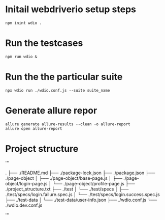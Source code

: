 # Initail webdriverio setup steps

    npm inint wdio .

# Run the testcases

    npm run wdio &

# Run the the particular suite

    npx wdio run ./wdio.conf.js --suite suite_name

# Generate allure repor

    allure generate allure-results --clean -o allure-report
    allure open allure-report

# Project structure

'''

.
├── ./README.md
├── ./package-lock.json
├── ./package.json
├── ./page-object
│ ├── ./page-object/base-page.js
│ ├── ./page-object/login-page.js
│ └── ./page-object/profile-page.js
├── ./project_structure.txt
├── ./test
│ └── ./test/specs
│ ├── ./test/specs/login.failure.spec.js
│ └── ./test/specs/login.success.spec.js
├── ./test-data
│ └── ./test-data/user-info.json
├── ./wdio.conf.js
└── ./wdio.dev.conf.js

'''
